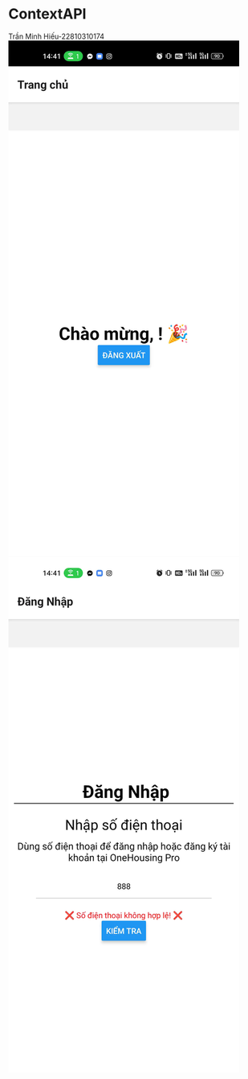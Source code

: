 # ContextAPI
Trần Minh Hiếu-22810310174
![alt text](z6421721324490_422893bc300e0ea06aa1c4d9d27c7cd0.jpg) ![alt text](z6421721326186_ab9912585c064cd3c5ea49af3cf1e70d.jpg)